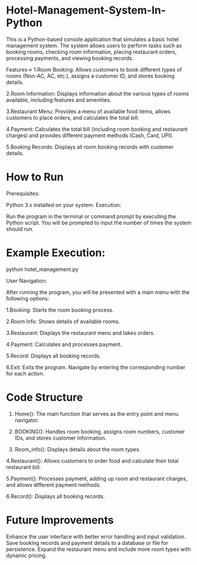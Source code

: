 # Hotel-Management-System-In-Python
This is a Python-based console application that simulates a basic hotel management system. The system allows users to perform tasks such as booking rooms, checking room information, placing restaurant orders, processing payments, and viewing booking records.

Features->
1.Room Booking:
Allows customers to book different types of rooms (Non-AC, AC, etc.), assigns a customer ID, and stores booking details.

2.Room Information:
Displays information about the various types of rooms available, including features and amenities.

3.Restaurant Menu:
Provides a menu of available food items, allows customers to place orders, and calculates the total bill.

4.Payment:
Calculates the total bill (including room booking and restaurant charges) and provides different payment methods (Cash, Card, UPI).

5.Booking Records:
Displays all room booking records with customer details.

# How to Run
Prerequisites:

Python 3.x installed on your system.
Execution:

Run the program in the terminal or command prompt by executing the Python script.
You will be prompted to input the number of times the system should run.

# Example Execution:
 python hotel_management.py

User Navigation:

After running the program, you will be presented with a main menu with the following options:

1.Booking: Starts the room booking process.

2.Room Info: Shows details of available rooms.

3.Restaurant: Displays the restaurant menu and takes orders.

4.Payment: Calculates and processes payment.

5.Record: Displays all booking records.

6.Exit: Exits the program.
Navigate by entering the corresponding number for each action.

# Code Structure

1. Home(): The main function that serves as the entry point and menu navigator.

2. BOOKING(): Handles room booking, assigns room numbers, customer IDs, and stores customer information.

3. Room_info(): Displays details about the room types.

 4.Restaurant(): Allows customers to order food and calculate their total restaurant bill.

 5.Payment(): Processes payment, adding up room and restaurant charges, and allows different payment methods.

 6.Record(): Displays all booking records.

# Future Improvements

Enhance the user interface with better error handling and input validation.
Save booking records and payment details to a database or file for persistence.
Expand the restaurant menu and include more room types with dynamic pricing.

